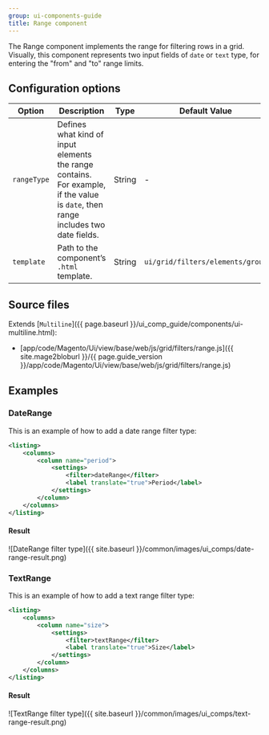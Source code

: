 ```yaml
---
group: ui-components-guide
title: Range component
---
```


The Range component implements the range for filtering rows in a grid. Visually, this component represents two input fields of `date` or `text` type, for entering the "from" and "to" range limits.

## Configuration options

| Option | Description | Type | Default Value |
| -------- | --------------------- | --------------------- | --------------------- |
| <code>rangeType</code> | Defines what kind of input elements the range contains.<br/>For example, if the value is <code>date</code>, then range includes two date fields. | String | - |
| <code>template</code> | Path to the component’s <code>.html</code> template. | String | <code>ui/grid/filters/elements/group</code> |

## Source files

Extends [`Multiline`]({{ page.baseurl }}/ui_comp_guide/components/ui-multiline.html):

-  [app/code/Magento/Ui/view/base/web/js/grid/filters/range.js]({{ site.mage2bloburl }}/{{ page.guide_version }}/app/code/Magento/Ui/view/base/web/js/grid/filters/range.js)

## Examples

### DateRange

This is an example of how to add a date range filter type:

```xml
<listing>
    <columns>
        <column name="period">
            <settings>
                <filter>dateRange</filter>
                <label translate="true">Period</label>
            </settings>
        </column>
    </columns>
</listing>
```

#### Result

![DateRange filter type]({{ site.baseurl }}/common/images/ui_comps/date-range-result.png)

### TextRange

This is an example of how to add a text range filter type:

```xml
<listing>
    <columns>
        <column name="size">
            <settings>
                <filter>textRange</filter>
                <label translate="true">Size</label>
            </settings>
        </column>
    </columns>
</listing>
```

#### Result

![TextRange filter type]({{ site.baseurl }}/common/images/ui_comps/text-range-result.png)
